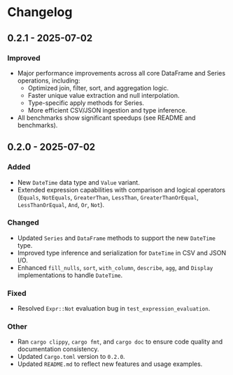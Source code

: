 # Changelog

## 0.2.1 - 2025-07-02

### Improved
- Major performance improvements across all core DataFrame and Series operations, including:
  - Optimized join, filter, sort, and aggregation logic.
  - Faster unique value extraction and null interpolation.
  - Type-specific apply methods for Series.
  - More efficient CSV/JSON ingestion and type inference.
- All benchmarks show significant speedups (see README and benchmarks).

## 0.2.0 - 2025-07-02

### Added
- New `DateTime` data type and `Value` variant.
- Extended expression capabilities with comparison and logical operators (`Equals`, `NotEquals`, `GreaterThan`, `LessThan`, `GreaterThanOrEqual`, `LessThanOrEqual`, `And`, `Or`, `Not`).

### Changed
- Updated `Series` and `DataFrame` methods to support the new `DateTime` type.
- Improved type inference and serialization for `DateTime` in CSV and JSON I/O.
- Enhanced `fill_nulls`, `sort`, `with_column`, `describe`, `agg`, and `Display` implementations to handle `DateTime`.

### Fixed
- Resolved `Expr::Not` evaluation bug in `test_expression_evaluation`.

### Other
- Ran `cargo clippy`, `cargo fmt`, and `cargo doc` to ensure code quality and documentation consistency.
- Updated `Cargo.toml` version to `0.2.0`.
- Updated `README.md` to reflect new features and usage examples.
